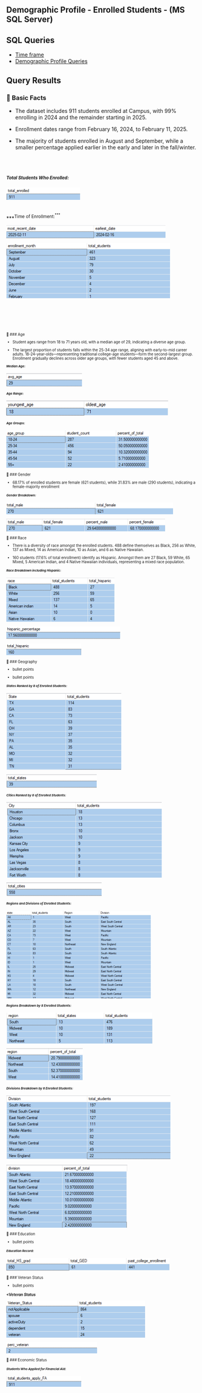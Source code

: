  

## Demographic Profile - Enrolled Students - (MS SQL Server)

## SQL Queries 

- [Time frame](/SQL/enrolled_analysis.sql)
- [Demographic Profile Queries](/SQL/enrolled_demo_profile.sql)


## Query Results  

### 🔸 Basic Facts  


- The dataset includes 911 students enrolled at Campus, with 99% enrolling in 2024 and the remainder starting in 2025.


- Enrollment dates range from February 16, 2024, to February 11, 2025.


- The majority of students enrolled in August and September, while a smaller percentage applied earlier in the early and later in the fall/winter.

<br>
<br>

 ***<sup>Total Students Who Enrolled:<sup>*** 

 ![Query Output](./images/enrolled_count.png)   

<br>
 ***<sup>Time of Enrollment:<sup>***

  ![Query Output](./images/en_dates_enroll.png)


  ![Query Output](./images/en_dates_month.png)

<br>
<br>
<br>
 



🔸 ### Age

- Student ages range from 18 to 71 years old, with a median age of 29, indicating a diverse age group.

- The largest proportion of students falls within the 25-34 age range, aligning with early-to-mid career adults. 18-24-year-olds—representing traditional college-age students—form the second-largest group. Enrollment gradually declines across older age groups, with fewer students aged 45 and above.

 


 ***<sup>Median Age:*** 
  
  ![Query Output](./images/age_avg.png)


 ***<sup>Age Range:<sup>*** 


  ![Query Output](./images/age_young_old.png)


 ***<sup>Age Groups:<sup>*** 

  ![Query Output](./images/en_age_group_count.png)



🔸 ### Gender

- 68.17% of enrolled students are female (621 students), while 31.83% are male (290 students), indicating a female-majority enrollment


 ***<sup>Gender Breakdown:<sup>*** 

 ![Query Output](./images/en_gender.png) 

 ![Query Output](./images/en_gender_perc.png)
     
 
🔸 ### Race

- There is a diversity of race amongst the enrolled students. 488 define themselves as Black, 256 as White, 137 as Mixed, 14 as American Indian, 10 as Asian, and 6 as Native Hawaiian.

- 160 students (17.6% of total enrollment) identify as Hispanic. Amongst them are 27 Black, 59 White, 65 Mixed, 5 American Indian, and 4 Native Hawaiian individuals, representing a mixed race population.



 ***<sup>Race Breakdown including Hispanic:<sup>*** 

 ![Query Output](./images/en_race_hispanic.png)


 ![Query Output](./images/en_hisp_percent.png)



 ![Query Output](./images/en_hispanic.png)



🔸 ### Geography

- bullet points


- bullet points 


 ***<sup>States Ranked by # of Enrolled Students:<sup>*** 


 ![Query Output](./images/en_states_students.png)



 ![Query Output](./images/en_sum_states.png)





 ***<sup>Cities Ranked by # of Enrolled Students:<sup>*** 

 ![Query Output](./images/en_city_students.png)



 ![Query Output](./images/en_sum_cities.png)



 ***<sup>Regions and Divisions of Enrolled Students:<sup>*** 


 ![Query Output](./images/en_state_regions.png)




 ***<sup>Regions Breakdown by # Enrolled Students:<sup>*** 


 ![Query Output](./images/en_region_students.png)

 ![Query Output](./images/en_region_perc.png)


 ***<sup>Divisions Breakdown by # Enrolled Students:<sup>*** 

 ![Query Output](./images/en_division_stud.png)

 ![Query Output](./images/en_division_perc.png)



🔸 ### Education

- bullet points


 ***<sup>Education Record:<sup>*** 

 ![Query Output](./images/en_education_history.png)


🔸 ### Veteran Status

- bullet points


 ***<Veteran Status<sup>*** 


 ![Query Output](./images/en_vet_status.png)

 ![Query Output](./images/en_perc_vet.png)


🔸 ### Economic Status


 ***<sup>Students Who Applied for Financial Aid:<sup>*** 

 ![Query Output](./images/en_total_fafsa.png)










